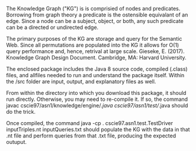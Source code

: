 The Knowledge Graph ("KG") is is comprisied of nodes and predicates.  Borrowing from graph theory a predicate is the
ostensible equivalant of an edge.  Since a node can be a subject, object, or both, any such
predicate can be a directed or undirected edge.

The primary purposes of the KG are storage and query for the Semantic Web.   Since all permutations are populated into
the KG it allows for O(1) query performance and, hence, retrival at large scale.  Gieseke, E. (2017).  Knowledge Graph 
Design Document. Cambridge, MA: Harvard University.

The enclosed package includes the Java 8 source code, compiled (.class) files, and allfiles needed to run and 
understand the package itself.  Within the /src folder are input, output, and explanatory files as well.  

From within the directory into which you download this package, it should run directly.   Otherwise, you may need
to re-compile it.  If so, the command javac cscie97/asn1/knowledge/engine/*.java cscie97/asn1/test/*.java
should do the trick.

Once compiled, the command java -cp . cscie97.asn1.test.TestDriver inputTriples.nt inputQueries.txt
should populate the KG with the data in that .nt file and perform queries from that .txt file, producing
the expected outuput.
